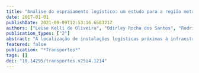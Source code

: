 ```yaml
---
title: "Análise do espraiamento logístico: um estudo para a região metropolitana de Belo Horizonte"
date: 2017-01-01
publishDate: 2021-09-09T12:53:16.668321Z
authors: ["Leise Kelli de Oliveira", "Odirley Rocha dos Santos", "Rodrigo Affonso de Albuquerque Nóbrega", "Laetitia Dablanc", "Renata Lúcia Magalhães de Oliveira"]
publication_types: ["2"]
abstract: "A localização de instalações logísticas próximas à infraestrutura de transportes e ao destino das mercadorias é importante para a distribuição urbana de mercadorias e po­tencializa sustentabilidade econômica e ambiental em uma região. Neste artigo é ana­lisado o espraiamento logístico na Região Metropolitana de Belo Horizonte e Colar Me­tropolitano entre os anos 1995-2015, utilizando dados secundários. Técnicas de análise espacial foram utilizadas para determinar o centro médio da localização dos equipa­mentos logísticos e a respectiva dispersão espacial. Os resultados indicaram um esprai­amento logístico de 1,2 km (1995: 17,8 km para 2015: 19 km, no sentido noroeste da área de estudo). A mudança de eixo de dispersão da localização das instalações logís­ticas é consistente com as políticas de desenvolvimento metropolitanas. Foram ainda discutidas as mudanças em relação à tipologia dos armazéns e as possibilidades utili­zação dos resultados para a definição de políticas públicas de uso e ocupação do solo e mobilidade urbana."
featured: false
publication: "*Transportes*"
tags: []
doi: "10.14295/transportes.v25i4.1214"
---
```


